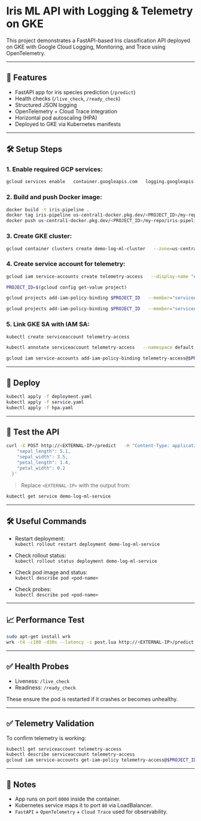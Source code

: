 # Iris ML API with Logging & Telemetry on GKE

This project demonstrates a FastAPI-based Iris classification API deployed on GKE with Google Cloud Logging, Monitoring, and Trace using OpenTelemetry.

---

## 🚀 Features

- FastAPI app for iris species prediction (`/predict`)
- Health checks (`/live_check`, `/ready_check`)
- Structured JSON logging
- OpenTelemetry + Cloud Trace integration
- Horizontal pod autoscaling (HPA)
- Deployed to GKE via Kubernetes manifests

---

## 🛠️ Setup Steps

### 1. Enable required GCP services:

```bash
gcloud services enable   container.googleapis.com   logging.googleapis.com   monitoring.googleapis.com   cloudtrace.googleapis.com
```

### 2. Build and push Docker image:

```bash
docker build -t iris-pipeline .
docker tag iris-pipeline us-central1-docker.pkg.dev/<PROJECT_ID>/my-repo/iris-pipeline:latest
docker push us-central1-docker.pkg.dev/<PROJECT_ID>/my-repo/iris-pipeline:latest
```

### 3. Create GKE cluster:

```bash
gcloud container clusters create demo-log-ml-cluster   --zone=us-central1-a   --num-nodes=3   --workload-pool=$(gcloud config get-value project).svc.id.goog   --logging=SYSTEM,WORKLOAD   --monitoring=SYSTEM
```

### 4. Create service account for telemetry:

```bash
gcloud iam service-accounts create telemetry-access   --display-name "Access for GKE ML service"

PROJECT_ID=$(gcloud config get-value project)

gcloud projects add-iam-policy-binding $PROJECT_ID   --member="serviceAccount:telemetry-access@$PROJECT_ID.iam.gserviceaccount.com"   --role="roles/logging.logWriter"

gcloud projects add-iam-policy-binding $PROJECT_ID   --member="serviceAccount:telemetry-access@$PROJECT_ID.iam.gserviceaccount.com"   --role="roles/cloudtrace.agent"
```

### 5. Link GKE SA with IAM SA:

```bash
kubectl create serviceaccount telemetry-access

kubectl annotate serviceaccount telemetry-access   --namespace default   iam.gke.io/gcp-service-account=telemetry-access@$PROJECT_ID.iam.gserviceaccount.com

gcloud iam service-accounts add-iam-policy-binding telemetry-access@$PROJECT_ID.iam.gserviceaccount.com   --role roles/iam.workloadIdentityUser   --member "serviceAccount:$PROJECT_ID.svc.id.goog[default/telemetry-access]"
```

---

## 🚀 Deploy

```bash
kubectl apply -f deployment.yaml
kubectl apply -f service.yaml
kubectl apply -f hpa.yaml
```

---

## 🧪 Test the API

```bash
curl -X POST http://<EXTERNAL-IP>/predict   -H "Content-Type: application/json"   -d '{
    "sepal_length": 5.1,
    "sepal_width": 3.5,
    "petal_length": 1.4,
    "petal_width": 0.2
  }'
```

> Replace `<EXTERNAL-IP>` with the output from:
```bash
kubectl get service demo-log-ml-service
```

---

## 🛠️ Useful Commands

- Restart deployment:  
  `kubectl rollout restart deployment demo-log-ml-service`

- Check rollout status:  
  `kubectl rollout status deployment demo-log-ml-service`

- Check pod image and status:  
  `kubectl describe pod <pod-name>`

- Check probes:  
  `kubectl describe pod <pod-name>`

---

## 📈 Performance Test

```bash
sudo apt-get install wrk
wrk -t4 -c100 -d30s --latency -s post.lua http://<EXTERNAL-IP>/predict
```

---

## ✅ Health Probes

- Liveness: `/live_check`
- Readiness: `/ready_check`

These ensure the pod is restarted if it crashes or becomes unhealthy.

---

## ✅ Telemetry Validation

To confirm telemetry is working:

```bash
kubectl get serviceaccount telemetry-access
kubectl describe serviceaccount telemetry-access
gcloud iam service-accounts get-iam-policy telemetry-access@$PROJECT_ID.iam.gserviceaccount.com
```

---

## 🧠 Notes

- App runs on port `8000` inside the container.
- Kubernetes service maps it to port `80` via LoadBalancer.
- `FastAPI` + `OpenTelemetry` + `Cloud Trace` used for observability.
